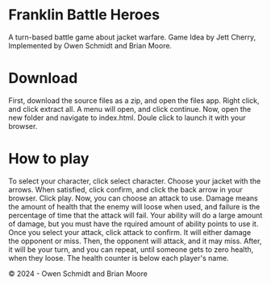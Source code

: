 # Franklin Battle Heroes
A turn-based battle game about jacket warfare. Game Idea by Jett Cherry, Implemented by Owen Schmidt and Brian Moore.

# Download
First, download the source files as a zip, and open the files app. Right click, and click extract all. A menu will open, and click continue. Now, open the new folder and navigate to index.html. Doule click to launch it with your browser.

# How to play
To select your character, click select character. Choose your jacket with the arrows. 
When satisfied, click confirm, and click the back arrow in your browser. Click play. Now, you can choose an attack to use. Damage means the amount of health that the enemy will loose when used, and failure is the percentage of time that the attack will fail. Your ability will do a large amount of damage, but you must have the rquired amount of ability points to use it. Once you select your attack, click attack to confirm. It will either damage the opponent or miss. Then, the opponent will attack, and it may miss. After, it will be your turn, and you can repeat, until someone gets to zero health, when they loose. The health counter is below each player's name.

© 2024 - Owen Schmidt and Brian Moore
